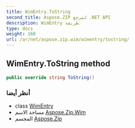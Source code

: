 ```yaml
---
title: WimEntry.ToString
second_title: Aspose.ZIP لمرجع .NET API
description: WimEntry طريقة. 
type: docs
weight: 160
url: /ar/net/aspose.zip.wim/wimentry/tostring/
---
```

## WimEntry.ToString method

```csharp
public override string ToString()
```

### أنظر أيضا

* class [WimEntry](../)
* مساحة الاسم [Aspose.Zip.Wim](../../wimentry/)
* المجسم [Aspose.Zip](../../../)


